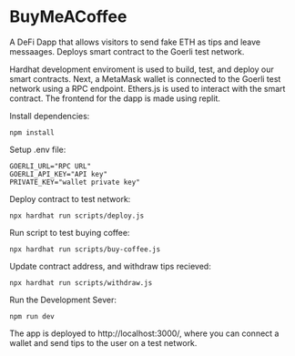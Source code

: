 # BuyMeACoffee

A DeFi Dapp that allows visitors to send fake ETH as tips and leave messaages. Deploys smart contract to the Goerli test network.

Hardhat development enviroment is used to build, test, and deploy our smart contracts. Next, a MetaMask wallet is connected to the Goerli test network
using a RPC endpoint. Ethers.js is used to interact with the smart contract. The frontend for the dapp is made using replit. 

Install dependencies:

```
npm install
```

Setup .env file:

```
GOERLI_URL="RPC URL"
GOERLI_API_KEY="API key"
PRIVATE_KEY="wallet private key"
```

Deploy contract to test network:

```
npx hardhat run scripts/deploy.js
```

Run script to test buying coffee:

```
npx hardhat run scripts/buy-coffee.js
```

Update contract address, and withdraw tips recieved:

```
npx hardhat run scripts/withdraw.js
```

Run the Development Sever:

```
npm run dev
```

The app is deployed to http://localhost:3000/, where you can connect a wallet and send tips to the user on a test network. 
